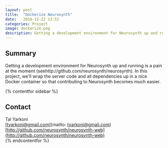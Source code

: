 ```yaml
---
layout: post
title:  "Dockerize Neurosynth"
date:   2016-12-22 13:52
categories: Project
image: dockerize.png
description: Getting a development environment for Neurosynth up and running is a pain at the moment (seehttp://github.com/neurosynth/neurosynth).
---
```

## Summary
Getting a development environment for Neurosynth up and running is a pain at the moment (seehttp://github.com/neurosynth/neurosynth). In this project, we’ll wrap the server code and all dependencies up in a nice Docker container so that contributing to Neurosynth becomes much easier.

{% contentfor sidebar %}
## Contact  
Tal Yarkoni  
[tyarkoni@gmail.com](mailto: tyarkoni@gmail.com)  
[http://github.com/neurosynth/neurosynth-web](http://github.com/neurosynth/neurosynth-web)  
{% endcontentfor %}
